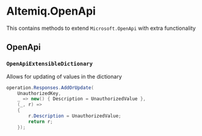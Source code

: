 # Altemiq.OpenApi

This contains methods to extend `Microsoft.OpenApi` with extra functionality

## OpenApi

### `OpenApiExtensibleDictionary`

Allows for updating of values in the dictionary

````csharp
operation.Responses.AddOrUpdate(
    UnauthorizedKey,
    _ => new() { Description = UnauthorizedValue },
    (_, r) =>
    {
        r.Description = UnauthorizedValue;
        return r;
    });
````